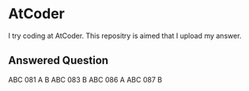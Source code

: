 AtCoder
====
I try coding at AtCoder.
This repositry is aimed that I upload my answer.

## Answered Question
ABC 081 A B
ABC 083   B
ABC 086 A
ABC 087   B